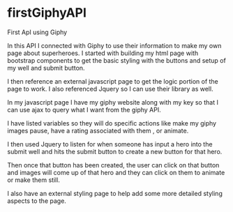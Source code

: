 # firstGiphyAPI
First ApI using Giphy

In this API I connected with Giphy to use their information to make my own page about superheroes. 
I started with building my html page with bootstrap components to get the basic styling with the buttons and setup of my well and submit button.

I then reference an external javascript page to get the logic portion of the page to work. I also referenced Jquery so I can use their library as well. 

In my javascript page I have my giphy website along with my key so that I can use ajax to query what I want from the giphy API.

I have listed variables so they will do specific actions like make my giphy images pause, have a rating associated with them , or animate.

I then used Jquery to listen for when someone has input a hero into the submit well and hits the submit button to create a new button for that hero.

Then once that button has been created, the user can click on that button and images will come up of that hero and they can click on them to animate or make them still.

I also have an external styling page to help add some more detailed styling aspects to the page.
